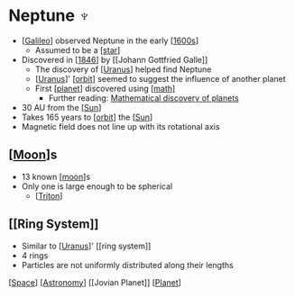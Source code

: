 # Neptune ♆

- [[Galileo]] observed Neptune in the early [[1600s]]
  - Assumed to be a [[star]]
- Discovered in [[1846]] by [[Johann Gottfried Galle]]
  - The discovery of [[Uranus]] helped find Neptune
  - [[Uranus]]' [[orbit]] seemed to suggest the influence of another planet
  - First [[planet]] discovered using [[math]]
    - Further reading: [Mathematical discovery of planets](https://mathshistory.st-andrews.ac.uk/HistTopics/Neptune_and_Pluto/)
- 30 AU from the [[Sun]]
- Takes 165 years to [[orbit]] the [[Sun]]
- Magnetic field does not line up with its rotational axis

## [[Moon]]s

- 13 known [[moon]]s
- Only one is large enough to be spherical
  - [[Triton]]

## [[Ring System]]

- Similar to [[Uranus]]' [[ring system]]
- 4 rings
- Particles are not uniformly distributed along their lengths

[[Space]] [[Astronomy]] [[Jovian Planet]] [[Planet]]

[//begin]: # "Autogenerated link references for markdown compatibility"
[galileo]: galileo "Galileo"
[1600s]: 1600s "1600s"
[star]: star "Star"
[1846]: 1846 "1846"
[uranus]: uranus "Uranus ⛢"
[orbit]: orbit "Orbit"
[planet]: planet "Planet"
[math]: math "Math"
[sun]: sun "Sun"
[moon]: moon "Moon"
[triton]: triton "Triton"
[ring-system]: ring-system "Ring System"
[space]: space "Space"
[astronomy]: astronomy "Astronomy"
[jovian-planet]: jovian-planet "Jovian Planet"
[//end]: # "Autogenerated link references"
